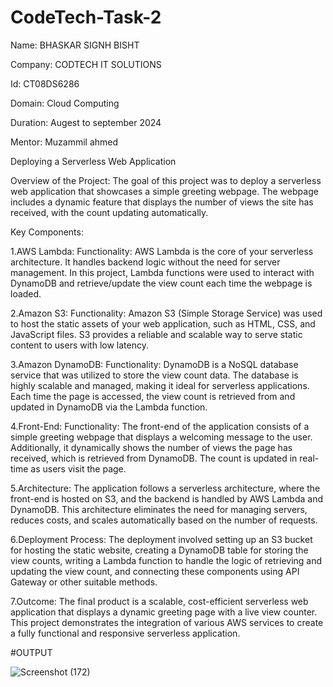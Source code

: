 # CodeTech-Task-2
Name: BHASKAR SIGNH BISHT

Company: CODTECH IT SOLUTIONS

Id: CT08DS6286

Domain: Cloud Computing

Duration: Augest to september 2024

Mentor: Muzammil ahmed


Deploying a Serverless Web Application

Overview of the Project: The goal of this project was to deploy a serverless web application that showcases a simple greeting webpage. The webpage includes a dynamic feature that displays the number of views the site has received, with the count updating automatically.

Key Components:

1.AWS Lambda:
Functionality: AWS Lambda is the core of your serverless architecture. It handles backend logic without the need for server management. In this project, Lambda functions were used to interact with DynamoDB and retrieve/update the view count each time the webpage is loaded.

2.Amazon S3:
Functionality: Amazon S3 (Simple Storage Service) was used to host the static assets of your web application, such as HTML, CSS, and JavaScript files. S3 provides a reliable and scalable way to serve static content to users with low latency.

3.Amazon DynamoDB:
Functionality: DynamoDB is a NoSQL database service that was utilized to store the view count data. The database is highly scalable and managed, making it ideal for serverless applications. Each time the page is accessed, the view count is retrieved from and updated in DynamoDB via the Lambda function.

4.Front-End:
Functionality: The front-end of the application consists of a simple greeting webpage that displays a welcoming message to the user. Additionally, it dynamically shows the number of views the page has received, which is retrieved from DynamoDB. The count is updated in real-time as users visit the page.

5.Architecture:
The application follows a serverless architecture, where the front-end is hosted on S3, and the backend is handled by AWS Lambda and DynamoDB. This architecture eliminates the need for managing servers, reduces costs, and scales automatically based on the number of requests.

6.Deployment Process:
The deployment involved setting up an S3 bucket for hosting the static website, creating a DynamoDB table for storing the view counts, writing a Lambda function to handle the logic of retrieving and updating the view count, and connecting these components using API Gateway or other suitable methods.

7.Outcome:
The final product is a scalable, cost-efficient serverless web application that displays a dynamic greeting page with a live view counter. This project demonstrates the integration of various AWS services to create a fully functional and responsive serverless application.

#OUTPUT

![Screenshot (172)](https://github.com/user-attachments/assets/c31469eb-91d7-4b85-b27a-1f7ce47be536)

